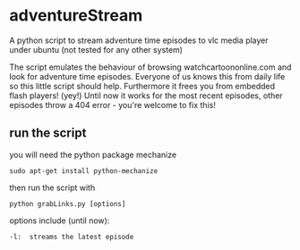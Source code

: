 adventureStream
===============

A python script to stream adventure time episodes to vlc media player under ubuntu (not tested for any other system)

The script emulates the behaviour of browsing watchcartoononline.com and look for adventure time episodes. Everyone of us knows this from daily life so this little script should help.
Furthermore it frees you from embedded flash players! (yey!)
Until now it works for the most recent episodes, other episodes throw a 404 error - you're welcome to fix this!


run the script
--------------
you will need the python package mechanize

    sudo apt-get install python-mechanize
    
then run the script with

    python grabLinks.py [options]


options include (until now):

    -l:  streams the latest episode
